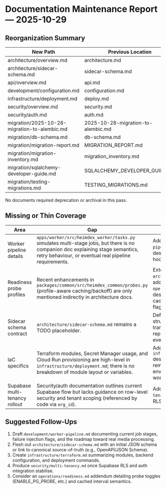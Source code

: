 # Documentation Maintenance Report — 2025-10-29

## Reorganization Summary

| New Path | Previous Location |
| --- | --- |
| architecture/overview.md | architecture.md |
| architecture/sidecar-schema.md | sidecar-schema.md |
| api/overview.md | api.md |
| development/configuration.md | configuration.md |
| infrastructure/deployment.md | deploy.md |
| security/overview.md | security.md |
| security/auth.md | auth.md |
| migration/2025-10-28-migration-to-alembic.md | 2025-10-28-migration-to-alembic.md |
| migration/db-schema.md | db-schema.md |
| migration/migration-report.md | MIGRATION_REPORT.md |
| migration/migration-inventory.md | migration_inventory.md |
| migration/sqlalchemy-developer-guide.md | SQLALCHEMY_DEVELOPER_GUIDE.md |
| migration/testing-migrations.md | TESTING_MIGRATIONS.md |

No documents required deprecation or archival in this pass.

## Missing or Thin Coverage

| Area | Gap | Suggested Action |
| --- | --- | --- |
| Worker pipeline details | `apps/worker/src/heimdex_worker/tasks.py` simulates multi-stage jobs, but there is no companion doc explaining stage semantics, retry behaviour, or eventual real pipeline requirements. | Add `development/worker-pipeline.md` covering task design, stage transitions, and hooks for real ingestion. |
| Readiness probe profiles | Recent enhancements in `packages/common/src/heimdex_common/probes.py` (profile-aware caching/backoff) are only mentioned indirectly in architecture docs. | Extend `architecture/overview.md` or add `operations/readiness.md` to describe probe toggles, caching, and configuration flags. |
| Sidecar schema contract | `architecture/sidecar-schema.md` remains a TODO placeholder. | Define the JSON schema structure (frames, transcripts, embeddings) or replace with a link to the eventual schema source. |
| IaC specifics | Terraform modules, Secret Manager usage, and Cloud Run provisioning are high-level in `infrastructure/deployment.md`; there is no breakdown of module layout or variables. | Add `infrastructure/terraform.md` describing module structure, remote state, and environment promotion workflow. |
| Supabase multi-tenancy rollout | Security/auth documentation outlines current Supabase flow but lacks guidance on row-level security and tenant scoping (referenced by code via `org_id`). | Add a future `security/multi-tenancy.md` once Supabase RLS policies are finalized. |

## Suggested Follow-Ups

1. Draft `development/worker-pipeline.md` documenting current job stages, failure injection flags, and the roadmap toward real media processing.
2. Flesh out `architecture/sidecar-schema.md` with an initial JSON schema or link to canonical source-of-truth (e.g., OpenAPI/JSON Schema).
3. Create `infrastructure/terraform.md` summarizing modules, backend configuration, and deployment commands.
4. Produce `security/multi-tenancy.md` once Supabase RLS and auth integration stabilise.
5. Consider an `operations/readiness.md` addendum detailing probe toggles (ENABLE_PG_PROBE, etc.) and cached interval semantics.
